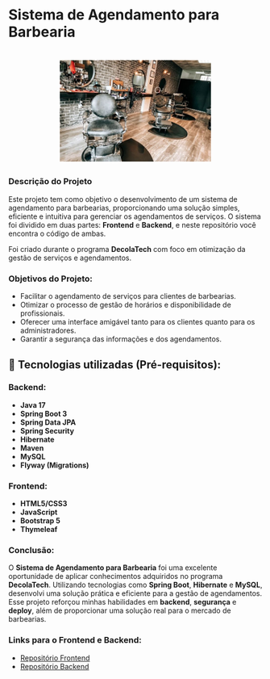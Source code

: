 # Sistema de Agendamento para Barbearia
<h1 align="center">
    <img alt="Gobarber" src="img\home.jpeg" width="300px"/>
</h1>

### Descrição do Projeto
Este projeto tem como objetivo o desenvolvimento de um sistema de agendamento para barbearias, proporcionando uma solução simples, eficiente e intuitiva para gerenciar os agendamentos de serviços. O sistema foi dividido em duas partes: **Frontend** e **Backend**, e neste repositório você encontra o código de ambas.

Foi criado durante o programa **DecolaTech** com foco em otimização da gestão de serviços e agendamentos.

### Objetivos do Projeto:
- Facilitar o agendamento de serviços para clientes de barbearias.
- Otimizar o processo de gestão de horários e disponibilidade de profissionais.
- Oferecer uma interface amigável tanto para os clientes quanto para os administradores.
- Garantir a segurança das informações e dos agendamentos.

## 🚀 Tecnologias utilizadas (Pré-requisitos):
### Backend:
- **Java 17**
- **Spring Boot 3**
- **Spring Data JPA**
- **Spring Security**
- **Hibernate**
- **Maven**
- **MySQL**
- **Flyway (Migrations)**

### Frontend:
- **HTML5/CSS3**
- **JavaScript**
- **Bootstrap 5**
- **Thymeleaf**

### Conclusão:
O **Sistema de Agendamento para Barbearia** foi uma excelente oportunidade de aplicar conhecimentos adquiridos no programa **DecolaTech**. Utilizando tecnologias como **Spring Boot**, **Hibernate** e **MySQL**, desenvolvi uma solução prática e eficiente para a gestão de agendamentos. Esse projeto reforçou minhas habilidades em **backend**, **segurança** e **deploy**, além de proporcionar uma solução real para o mercado de barbearias.

### Links para o Frontend e Backend:
- [Repositório Frontend](https://github.com/viniciosmucheirone/DIO-APP-Agendamento-Barbearia/Barber-Shop-UI-FrontEnd)
- [Repositório Backend](https://github.com/viniciosmucheirone/DIO-APP-Agendamento-Barbearia/Barber-Shop-API-BackEnd)
